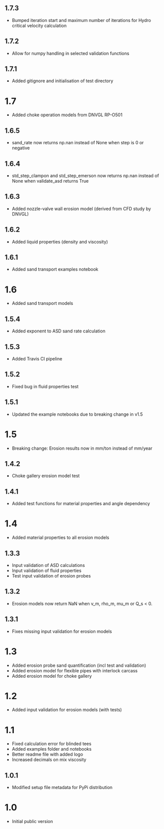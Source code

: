## 1.7.3
* Bumped iteration start and maximum number of iterations for Hydro critical velocity calculation

## 1.7.2
* Allow for numpy handling in selected validation functions

## 1.7.1
* Added gitignore and initialisation of test directory

# 1.7
* Added choke operation models from DNVGL RP-O501

## 1.6.5
* sand_rate now returns np.nan instead of None when step is 0 or negative

## 1.6.4
* std_step_clampon and std_step_emerson now returns np.nan instead of None when validate_asd returns True

## 1.6.3
* Added nozzle-valve wall erosion model (derived from CFD study by DNVGL)

## 1.6.2
* Added liquid properties (density and viscosity)

## 1.6.1
* Added sand transport examples notebook

# 1.6
* Added sand transport models

## 1.5.4
* Added exponent to ASD sand rate calculation

## 1.5.3
* Added Travis CI pipeline

## 1.5.2
* Fixed bug in fluid properties test

## 1.5.1
* Updated the example notebooks due to breaking change in v1.5

# 1.5
* Breaking change: Erosion results now in mm/ton instead of mm/year

## 1.4.2
* Choke gallery erosion model test

## 1.4.1
* Added test functions for material properties and angle dependency

# 1.4
* Added material properties to all erosion models

## 1.3.3
* Input validation of ASD calculations
* Input validation of fluid properties
* Test input validation of erosion probes

## 1.3.2
* Erosion models now return NaN when v_m, rho_m, mu_m or Q_s < 0.

## 1.3.1
* Fixes missing input validation for erosion models 

# 1.3
* Added erosion probe sand quantification (incl test and validation)
* Added erosion model for flexible pipes with interlock carcass
* Added erosion model for choke gallery

# 1.2
* Added input validation for erosion models (with tests)

# 1.1
* Fixed calculation error for blinded tees
* Added examples folder and notebooks
* Better readme file with added logo
* Increased decimals on mix viscosity

## 1.0.1
* Modified setup file metadata for PyPi distribution

# 1.0
* Initial public version